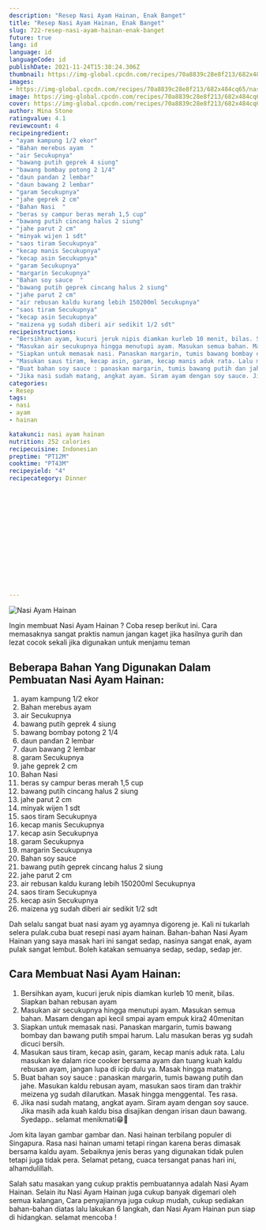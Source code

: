 ```yaml
---
description: "Resep Nasi Ayam Hainan, Enak Banget"
title: "Resep Nasi Ayam Hainan, Enak Banget"
slug: 722-resep-nasi-ayam-hainan-enak-banget
future: true
lang: id
language: id
languageCode: id
publishDate: 2021-11-24T15:38:24.306Z 
thumbnail: https://img-global.cpcdn.com/recipes/70a8839c28e8f213/682x484cq65/nasi-ayam-hainan-foto-resep-utama.webp
images:
- https://img-global.cpcdn.com/recipes/70a8839c28e8f213/682x484cq65/nasi-ayam-hainan-foto-resep-utama.webp
image: https://img-global.cpcdn.com/recipes/70a8839c28e8f213/682x484cq65/nasi-ayam-hainan-foto-resep-utama.webp
cover: https://img-global.cpcdn.com/recipes/70a8839c28e8f213/682x484cq65/nasi-ayam-hainan-foto-resep-utama.webp
author: Mina Stone
ratingvalue: 4.1
reviewcount: 4
recipeingredient:
- "ayam kampung 1/2 ekor"
- "Bahan merebus ayam  "
- "air Secukupnya"
- "bawang putih geprek 4 siung"
- "bawang bombay potong 2 1/4"
- "daun pandan 2 lembar"
- "daun bawang 2 lembar"
- "garam Secukupnya"
- "jahe geprek 2 cm"
- "Bahan Nasi  "
- "beras sy campur beras merah 1,5 cup"
- "bawang putih cincang halus 2 siung"
- "jahe parut 2 cm"
- "minyak wijen 1 sdt"
- "saos tiram Secukupnya"
- "kecap manis Secukupnya"
- "kecap asin Secukupnya"
- "garam Secukupnya"
- "margarin Secukupnya"
- "Bahan soy sauce  "
- "bawang putih geprek cincang halus 2 siung"
- "jahe parut 2 cm"
- "air rebusan kaldu kurang lebih 150200ml Secukupnya"
- "saos tiram Secukupnya"
- "kecap asin Secukupnya"
- "maizena yg sudah diberi air sedikit 1/2 sdt"
recipeinstructions:
- "Bersihkan ayam, kucuri jeruk nipis diamkan kurleb 10 menit, bilas. Siapkan bahan rebusan ayam"
- "Masukan air secukupnya hingga menutupi ayam. Masukan semua bahan. Masam dengan api kecil smpai ayam empuk kira2 40menitan"
- "Siapkan untuk memasak nasi. Panaskan margarin, tumis bawang bombay dan bawang putih smpai harum. Lalu masukan beras yg sudah dicuci bersih."
- "Masukan saus tiram, kecap asin, garam, kecap manis aduk rata. Lalu masukan ke dalam rice cooker bersama ayam dan tuang kuah kaldu rebusan ayam, jangan lupa di icip dulu ya. Masak hingga matang."
- "Buat bahan soy sauce : panaskan margarin, tumis bawang putih dan jahe. Masukan kaldu rebusan ayam, masukan saos tiram dan trakhir meizena yg sudah dilarutkan. Masak hingga menggental. Tes rasa."
- "Jika nasi sudah matang, angkat ayam. Siram ayam dengan soy sauce. Jika masih ada kuah kaldu bisa disajikan dengan irisan daun bawang. Syedapp.. selamat menikmati😁🙏"
categories:
- Resep
tags:
- nasi
- ayam
- hainan

katakunci: nasi ayam hainan 
nutrition: 252 calories
recipecuisine: Indonesian
preptime: "PT12M"
cooktime: "PT43M"
recipeyield: "4"
recipecategory: Dinner


     
    
    
    
    
    
    
    
    
    
    
      
    
---
```



![Nasi Ayam Hainan](https://img-global.cpcdn.com/recipes/70a8839c28e8f213/682x484cq65/nasi-ayam-hainan-foto-resep-utama.webp)

Ingin membuat Nasi Ayam Hainan ? Coba resep berikut ini. Cara memasaknya sangat praktis namun jangan kaget jika hasilnya gurih dan lezat cocok sekali jika digunakan untuk menjamu teman

<!--inarticleads1-->

## Beberapa Bahan Yang Digunakan Dalam Pembuatan Nasi Ayam Hainan:

1. ayam kampung 1/2 ekor
1. Bahan merebus ayam  
1. air Secukupnya
1. bawang putih geprek 4 siung
1. bawang bombay potong 2 1/4
1. daun pandan 2 lembar
1. daun bawang 2 lembar
1. garam Secukupnya
1. jahe geprek 2 cm
1. Bahan Nasi  
1. beras sy campur beras merah 1,5 cup
1. bawang putih cincang halus 2 siung
1. jahe parut 2 cm
1. minyak wijen 1 sdt
1. saos tiram Secukupnya
1. kecap manis Secukupnya
1. kecap asin Secukupnya
1. garam Secukupnya
1. margarin Secukupnya
1. Bahan soy sauce  
1. bawang putih geprek cincang halus 2 siung
1. jahe parut 2 cm
1. air rebusan kaldu kurang lebih 150200ml Secukupnya
1. saos tiram Secukupnya
1. kecap asin Secukupnya
1. maizena yg sudah diberi air sedikit 1/2 sdt

Dah selalu sangat buat nasi ayam yg ayamnya digoreng je. Kali ni tukarlah selera pulak.cuba buat resepi nasi ayam hainan. Bahan-bahan Nasi Ayam Hainan yang saya masak hari ini sangat sedap, nasinya sangat enak, ayam pulak sangat lembut. Boleh katakan semuanya sedap, sedap, sedap jer. 

<!--inarticleads2-->

## Cara Membuat Nasi Ayam Hainan:

1. Bersihkan ayam, kucuri jeruk nipis diamkan kurleb 10 menit, bilas. Siapkan bahan rebusan ayam
1. Masukan air secukupnya hingga menutupi ayam. Masukan semua bahan. Masam dengan api kecil smpai ayam empuk kira2 40menitan
1. Siapkan untuk memasak nasi. Panaskan margarin, tumis bawang bombay dan bawang putih smpai harum. Lalu masukan beras yg sudah dicuci bersih.
1. Masukan saus tiram, kecap asin, garam, kecap manis aduk rata. Lalu masukan ke dalam rice cooker bersama ayam dan tuang kuah kaldu rebusan ayam, jangan lupa di icip dulu ya. Masak hingga matang.
1. Buat bahan soy sauce : panaskan margarin, tumis bawang putih dan jahe. Masukan kaldu rebusan ayam, masukan saos tiram dan trakhir meizena yg sudah dilarutkan. Masak hingga menggental. Tes rasa.
1. Jika nasi sudah matang, angkat ayam. Siram ayam dengan soy sauce. Jika masih ada kuah kaldu bisa disajikan dengan irisan daun bawang. Syedapp.. selamat menikmati😁🙏


Jom kita layan gambar gambar dan. Nasi hainan terbilang populer di Singapura. Rasa nasi hainan umami tetapi ringan karena beras dimasak bersama kaldu ayam. Sebaiknya jenis beras yang digunakan tidak pulen tetapi juga tidak pera. Selamat petang, cuaca tersangat panas hari ini, alhamdulillah. 

Salah satu masakan yang cukup praktis pembuatannya adalah  Nasi Ayam Hainan. Selain itu  Nasi Ayam Hainan  juga cukup banyak digemari oleh semua kalangan, Cara penyajiannya juga cukup mudah, cukup sediakan bahan-bahan diatas lalu lakukan 6 langkah, dan  Nasi Ayam Hainan  pun siap di hidangkan. selamat mencoba !
